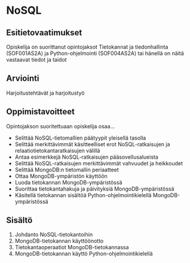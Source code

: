 # NoSQL

## Esitietovaatimukset

Opiskelija on suorittanut opintojaksot Tietokannat ja tiedonhallinta (SOF001AS2A) ja Python-ohjelmointi (SOF004AS2A) tai hänellä on näitä vastaavat tiedot ja taidot

## Arviointi

Harjoitustehtävät ja harjoitustyö

## Oppimistavoitteet

Opintojakson suoritettuaan opiskelija osaa...

- Selittää NoSQL-tietomallien päätyypit yleisellä tasolla
- Selittää merkittävimmät käsitteelliset erot NoSQL-ratkaisujen ja relaatiotietokantaratkaisujen välillä
- Antaa esimerkkejä NoSQL-ratkaisujen pääsovellusalueista
- Selittää NoSQL-ratkaisujen merkittävimmät vahvuudet ja heikkoudet
- Selittää MongoDB:n tietomallin periaatteet
- Ottaa MongoDB-ympäristön käyttöön
- Luoda tietokannan MongoDB-ympäristössä
- Suorittaa tietokantahakuja ja päivityksiä MongoDB-ympäristössä
- Käsitellä tietokannan sisältöä Python-ohjelmointikielellä MongoDB-ympäristössä

## Sisältö

1. Johdanto NoSQL-tietokantoihin
2. MongoDB-tietokannan käyttöönotto
3. Tietokantaoperaatiot MongoDB-tietokannassa
4. MongoDB-tietokannan käyttö Python-ohjelmointikielellä

